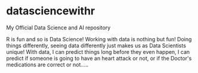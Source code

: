 # datasciencewithr

My Official Data Science and AI repository

R is fun and so is Data Science!
Working with data is nothing but fun!
Doing things differently, seeing data differently just makes us as Data Scientists unique!
With data, I can predict things long before they even happen, I can predict if someone is going to have an heart attack or not, or if the Doctor's medications are correct or not.....
